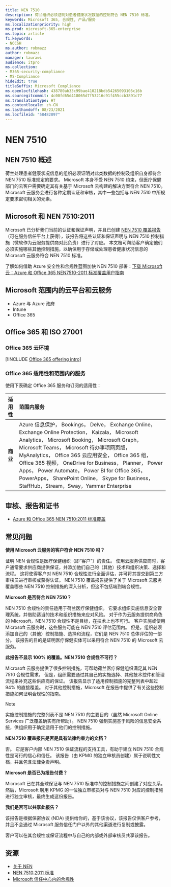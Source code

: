 ```yaml
---
title: NEN 7510
description: 荷兰组织必须证明对患者健康状况数据的控制符合 NEN 7510 标准。
keywords: Microsoft 365, 合规性, 产品/服务
ms.localizationpriority: high
ms.prod: microsoft-365-enterprise
ms.topic: article
f1.keywords:
- NOCSH
ms.author: robmazz
author: robmazz
manager: laurawi
audience: itpro
ms.collection:
- M365-security-compliance
- MS-Compliance
hideEdit: true
titleSuffix: Microsoft Compliance
ms.openlocfilehash: 438780ab33c99bae410218bdb54265093105c16b
ms.sourcegitcommit: 4c00fd65d418065d7f53216c91f455ccb3891c77
ms.translationtype: HT
ms.contentlocale: zh-CN
ms.lasthandoff: 08/23/2021
ms.locfileid: "58482897"
---
```

# <a name="nen-7510"></a>NEN 7510

## <a name="nen-7510-overview"></a>NEN 7510 概述

荷兰处理患者健康状况信息的组织必须证明对此类数据的控制及组织自身都符合 NEN 7510 标准规定的要求。 Microsoft 本身不受 NEN 7510 约束，但医疗保健部门的云客户需要确定其有关基于 Microsoft 云构建的解决方案符合 NEN 7510。 Microsoft 云服务会进行各种定期认证和审核，其中一些包括与 NEN 7510 中所规定要求密切相关的元素。

## <a name="microsoft-and-nen-75102011"></a>Microsoft 和 NEN 7510:2011

Microsoft 已分析我们当前的认证和保证声明，并且已创建 [NEN 7510 覆盖报告](https://servicetrust.microsoft.com/ViewPage/MSComplianceGuideV3?command=Download&downloadType=Document&downloadId=15d5a5fa-fbb6-4ea6-8126-2a2c684ae789&tab=7027ead0-3d6b-11e9-b9e1-290b1eb4cdeb&docTab=7027ead0-3d6b-11e9-b9e1-290b1eb4cdeb_GRC_Assessment_Reports)（可在服务信任平台上获得），该报告将这些认证和保证声明与 NEN 7510 控制措施（微软作为云服务提供商对此负责）进行了对应。 本文档可帮助客户确定他们必须实施哪些其他控制措施，以确保用于存储或处理患者健康状况信息的 Microsoft 云服务符合 NEN 7510 标准。

了解如何借助 Azure 安全性和合规性蓝图加快 NEN 7510 部署：[下载 Microsoft 云：Azure 和 Office 365 NEN7510-2011 标准覆盖用户指南](https://aka.ms/Azure-NEN7510-2011)

## <a name="microsoft-in-scope-cloud-platforms--services"></a>Microsoft 范围内的云平台和云服务

- Azure 与 Azure 政府
- Intune
- Office 365

## <a name="office-365-and-iso-27001"></a>Office 365 和 ISO 27001

### <a name="office-365-cloud-environments"></a>Office 365 云环境

[!INCLUDE [Office 365 offering intro](../includes/o365-offering-introduction.md)]

### <a name="office-365-applicability-and-in-scope-services"></a>Office 365 适用性和范围内的服务

使用下表确定 Office 365 服务和订阅的适用性：

| **适用性** | **范围内服务** |
|:------------------|:----------------------|
| **商业** | Azure 信息保护， Bookings， Delve， Exchange Online， Exchange Online Protection， Kaizala， Microsoft Analytics， Microsoft Booking， Microsoft Graph， Microsoft Teams， Microsoft 待办事项网页版， MyAnalytics， Office 365 云应用安全， Office 365 组， Office 365 视频， OneDrive for Business， Planner， Power Apps， Power Automate， Power BI for Office 365， PowerApps， SharePoint Online， Skype for Business， StaffHub，Stream，Sway，Yammer Enterprise |

## <a name="audits-reports-and-certificates"></a>审核、报告和证书

- [Azure 和 Office 365 NEN 7510:2011 标准覆盖](https://servicetrust.microsoft.com/ViewPage/MSComplianceGuideV3?command=Download&downloadType=Document&downloadId=15d5a5fa-fbb6-4ea6-8126-2a2c684ae789&tab=7027ead0-3d6b-11e9-b9e1-290b1eb4cdeb&docTab=7027ead0-3d6b-11e9-b9e1-290b1eb4cdeb_GRC_Assessment_Reports)

## <a name="frequently-asked-questions"></a>常见问题

**使用 Microsoft 云服务的客户符合 NEN 7510 吗？**

证明 NEN 合规性是医疗保健组织（即“客户”）的责任。 使用云服务供应商时，客户通常要求供应商提供保证，并添加他们自己的（其他）技术和组织决策、选择和流程。 这将使得客户对 NEN 7510 合规性进行全面评估，并可将其提交到第三方审核员进行审核或获得认证。 NEN 7510 覆盖报告提供了关于 Microsoft 云服务覆盖哪些 NEN 7510 控制措施的深入分析，但这不包括端到端合规性。

**Microsoft 是否符合 NEN 7510？**

NEN 7510 合规性的责任适用于荷兰医疗保健组织。 它要求组织实施信息安全管理系统，并借助适当的技术和组织措施来应对风险。 对于作为云服务提供商角色的 Microsoft，NEN 7510 合规性不是目标，在技术上也不可行。 客户实施或使用 Microsoft 云服务时，这些服务可能在 NEN 7510 评估范围内。 但是，组织必须添加自己的（其他）控制措施、选择和流程，它们是 NEN 7510 总体评估的一部分。 该报告的目的是证明医疗保健实体可以采用符合 NEN 7510 的 Microsoft 云服务。

**此报告不显示 100% 的覆盖。NEN 7510 合规性不可行？**

Microsoft 云服务提供了很多控制措施，可帮助荷兰医疗保健组织满足其 NEN 7510 合规性需求。 但是，组织需要通过其自己的实施选择、其他技术控件和管理流程来补充这些供应商的保证。 该报告显示了适用控制措施的完整列表中超过 94% 的直接覆盖。 对于其他控制措施，Microsoft 在报告中提供了有关这些控制措施如何证明合规性的指南。

> [!NOTE]
> 实施控制措施的完整列表不是 NEN 7510 的主要目的（虽然 Microsoft Online Services 广泛覆盖确实有所帮助）。 NEN 7510 强制实施基于风险的信息安全系统，供组织用于确定适用于他们的控制措施。

**NEN 7510 覆盖报告是否是具有法律约束力的文档？**

否。 它是客户内部 NEN 7510 保证流程的支持工具，有助于建立 NEN 7510 合规性是可行的信心和信任。 该报告（由 KPMG 的独立审核员创建）属于说明性文档，并且包含法律免责声明。

**Microsoft 是否已为报告付费？**

Microsoft 已在其全球保证与 NEN 7510 标准中的控制措施之间创建了对应关系。 然后，Microsoft 聘用 KPMG 的一位独立审核员对与 NEN 7510 对应的控制措施进行独立审核，最终生成这份报告。

**我们是否可以共享此报告？**

该报告是根据保密协议 (NDA) 提供给你的，基于该协议，该报告仅供客户参考，并且不会通过 Microsoft 服务信任门户以外的其他渠道进行复制或披露。

客户可以在其合规性或保证流程中与自己的内部或外部审核员共享该报告。

## <a name="resources"></a>资源

- [关于 NEN](https://www.nen.nl/About-NEN.htm)
- [NEN 7510:2011 标准](https://www.nen.nl/NEN-Shop-2/Standard/NEN-75102011-nl.htm)
- [Microsoft 信任中心内的合规性](https://www.microsoft.com/trust-center/compliance/compliance-overview)
